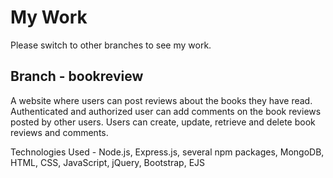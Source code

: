 # My Work
Please switch to other branches to see my work.
## Branch - bookreview
A website where users can post reviews about the books they have read. Authenticated and authorized user can add comments on the book reviews posted by other users. Users can create, update, retrieve and delete book reviews and comments.

Technologies Used - Node.js, Express.js, several npm packages, MongoDB, HTML, CSS, JavaScript, jQuery, Bootstrap, EJS
